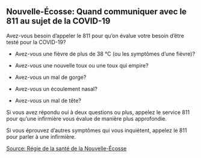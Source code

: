 ## Nouvelle-Écosse: Quand communiquer avec le 811 au sujet de la COVID-19

Avez-vous besoin d’appeler le 811 pour qu’on évalue votre besoin d’être testé pour la COVID-19?

- Avez-vous une fièvre de plus de 38 °C (ou les symptômes d’une fièvre)?

- Avez-vous une nouvelle toux ou une toux qui empire?

- Avez-vous un mal de gorge?

- Avez-vous un écoulement nasal?

- Avez-vous un mal de tête?

Si vous avez répondu oui à deux questions ou plus, appelez le service 811 pour qu’une infirmière vous évalue de manière plus approfondie.

Si vous éprouvez d’autres symptômes qui vous inquiètent, appelez le 811 pour parler à une infirmière.

[Source: Régie de la santé de la Nouvelle-Écosse](hhttps://when-to-call-about-covid19.novascotia.ca/fr)
